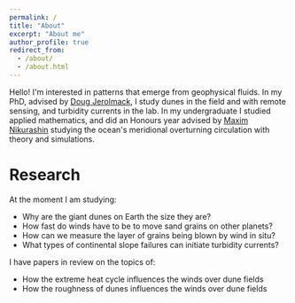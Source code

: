 ```yaml
---
permalink: /
title: "About"
excerpt: "About me"
author_profile: true
redirect_from: 
  - /about/
  - /about.html
---
```


Hello! I'm interested in patterns that emerge from geophysical fluids. In my PhD, advised by [Doug Jerolmack](https://scholar.google.com/citations?user=nwGbdXUAAAAJ&hl=en&oi=ao), I study dunes in the field and with remote sensing, and turbidity currents in the lab. In my undergraduate I studied applied mathematics, and did an Honours year advised by [Maxim Nikurashin](https://scholar.google.com/citations?user=xkTRzuUAAAAJ&hl=en&oi=ao) studying the ocean's meridional overturning circulation with theory and simulations.

Research
=======

At the moment I am studying:
* Why are the giant dunes on Earth the size they are?
* How fast do winds have to be to move sand grains on other planets?
* How can we measure the layer of grains being blown by wind in situ?
* What types of continental slope failures can initiate turbidity currents?

I have papers in review on the topics of:
* How the extreme heat cycle influences the winds over dune fields
* How the roughness of dunes influences the winds over dune fields

